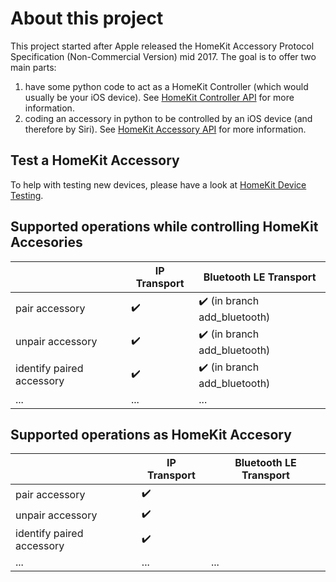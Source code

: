 # About this project

This project started after Apple released the HomeKit Accessory Protocol Specification (Non-Commercial Version) mid 2017. The goal is to offer two main parts:

 1. have some python code to act as a HomeKit Controller (which would usually be your iOS device). See [HomeKit Controller API](./HomeKit-Controller-API.md) for more information.
 2. coding an accessory in python to be controlled by an iOS device (and therefore by Siri). See [HomeKit Accessory API](./HomeKit-Accessory-API.md) for more information.

## Test a HomeKit Accessory

To help with testing new devices, please have a look at [HomeKit Device Testing](./HomeKit-Accessory-Testing-Guide.md).

## Supported operations while controlling HomeKit Accesories

|   | IP Transport | Bluetooth LE Transport |
| ------------- | ------------- | ------------- |
| pair accessory  |   :heavy_check_mark:  |  :heavy_check_mark: (in branch add_bluetooth) |
| unpair accessory  |   :heavy_check_mark:  |  :heavy_check_mark: (in branch add_bluetooth) |
| identify paired accessory  |   :heavy_check_mark:  |  :heavy_check_mark: (in branch add_bluetooth) |
| ...  | ... | ... |

## Supported operations as HomeKit Accesory

|   | IP Transport | Bluetooth LE Transport |
| ------------- | ------------- | ------------- |
| pair accessory  |   :heavy_check_mark:  |   |
| unpair accessory  |   :heavy_check_mark:  |   |
| identify paired accessory  |   :heavy_check_mark:  |  |
| ...  | ... | ... |



